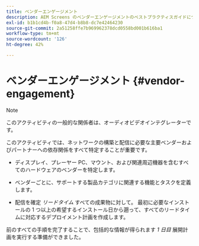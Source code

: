 ```yaml
---
title: ベンダーエンゲージメント
description: AEM Screens のベンダーエンゲージメントのベストプラクティスガイドについて説明します。
exl-id: b1b1cd4b-f0a8-47d4-b8b8-dc7e42464230
source-git-commit: 2a51258ffe7b969962378dcd0558bd001b616ba1
workflow-type: tm+mt
source-wordcount: '126'
ht-degree: 42%

---
```


# ベンダーエンゲージメント {#vendor-engagement}

>[!NOTE]
>このアクティビティの一般的な関係者は、オーディオビデオインテグレーターです。

このアクティビティでは、ネットワークの構築と配信に必要な主要ベンダーおよびパートナーへの依存関係をすべて特定することが重要です。

* ディスプレイ、プレーヤー PC、マウント、および関連周辺機器を含むすべてのハードウェアのベンダーを特定します。

* ベンダーごとに、サポートする製品カテゴリに関連する機能とタスクを定義します。

* 配信を確定 *リードタイム* すべての成果物に対して。 最初に必要なインストールの 1 つ以上の希望するインストール日から遡って、すべてのリードタイムに対応するデプロイメント計画を作成します。

前のすべての手順を完了することで、包括的な情報が得られます *1 日目* 展開計画を実行する準備ができました。
